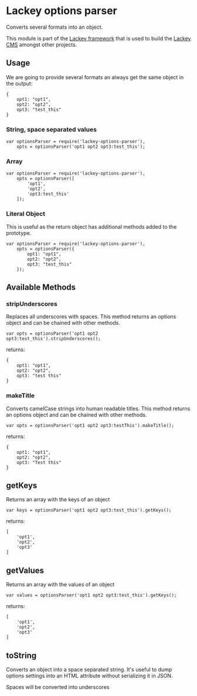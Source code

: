 # Lackey options parser

Converts several formats into an object.

This module is part of the [Lackey framework](https://www.npmjs.com/package/lackey-framework) that is used to build the [Lackey CMS](http://lackey.io) amongst other projects.

## Usage
We are going to provide several formats an always get the same object in the output:

	{
        opt1: "opt1",
        opt2: "opt2",
        opt3: "test_this"
    }
### String, space separated values

    var optionsParser = require('lackey-options-parser'),
        opts = optionsParser('opt1 opt2 opt3:test_this');

### Array

    var optionsParser = require('lackey-options-parser'),
        opts = optionsParser([
        	'opt1', 
        	'opt2', 
        	'opt3:test_this'
        ]);
        
### Literal Object
This is useful as the return object has additional methods added to the prototype.

    var optionsParser = require('lackey-options-parser'),
        opts = optionsParser({
            opt1: "opt1",
            opt2: "opt2",
            opt3: "test_this"
        });
       

## Available Methods

### stripUnderscores
Replaces all underscores with spaces. This method returns an options object and can be chained with other methods.

	var opts = optionsParser('opt1 opt2 opt3:test_this').stripUnderscores();
	
returns:

	{
        opt1: "opt1",
        opt2: "opt2",
        opt3: "test this"
    }

### makeTitle
Converts camelCase strings into human readable titles. This method returns an options object and can be chained with other methods.

	var opts = optionsParser('opt1 opt2 opt3:testThis').makeTitle();

returns:

	{
        opt1: "opt1",
        opt2: "opt2",
        opt3: "Test this"
    }

## getKeys
Returns an array with the keys of an object

	var keys = optionsParser('opt1 opt2 opt3:test_this').getKeys();
	
returns:

	[
		'opt1',
		'opt2',
		'opt3'
	]

## getValues
Returns an array with the values of an object

	var values = optionsParser('opt1 opt2 opt3:test_this').getKeys();
	
returns:

	[
		'opt1',
		'opt2',
		'opt3'
	]

## toString
Converts an object into a space separated string. It's useful to dump options settings into an HTML attribute without serializing it in JSON.

Spaces will be converted into underscores
